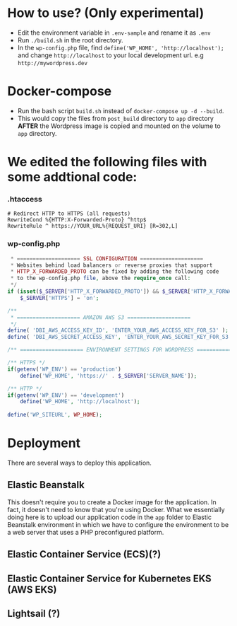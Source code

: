# How to use? (Only experimental)
- Edit the environment variable in `.env-sample` and rename it as `.env`
- Run `./build.sh` in the root directory.
- In the `wp-config.php` file, find `define('WP_HOME', 'http://localhost');` and change `http://localhost` to your local development url. e.g `http://mywordpress.dev`

# Docker-compose
- Run the bash script `build.sh` instead of `docker-compose up -d --build`.
- This would copy the files from `post_build` directory to `app` directory **AFTER** the Wordpress image is copied and mounted on the volume to `app` directory.

# We edited the following files with some addtional code:
### .htaccess

```apacheconf
# Redirect HTTP to HTTPS (all requests)
RewriteCond %{HTTP:X-Forwarded-Proto} ^http$
RewriteRule ^ https://YOUR_URL%{REQUEST_URI} [R=302,L]
```

### wp-config.php
```php
 * ==================== SSL CONFIGURATION ====================
 * Websites behind load balancers or reverse proxies that support
 * HTTP_X_FORWARDED_PROTO can be fixed by adding the following code 
 * to the wp-config.php file, above the require_once call:
 */
if (isset($_SERVER['HTTP_X_FORWARDED_PROTO']) && $_SERVER['HTTP_X_FORWARDED_PROTO'] == 'https')
	$_SERVER['HTTPS'] = 'on';

/**
 * ==================== AMAZON AWS S3 ====================
 */
define( 'DBI_AWS_ACCESS_KEY_ID', 'ENTER_YOUR_AWS_ACCESS_KEY_FOR_S3' );
define( 'DBI_AWS_SECRET_ACCESS_KEY', 'ENTER_YOUR_AWS_SECRET_KEY_FOR_S3' );

/** ==================== ENVIRONMENT SETTINGS FOR WORDPRESS ==================== */

/** HTTPS */
if(getenv('WP_ENV') == 'production')
	define('WP_HOME', 'https://' . $_SERVER['SERVER_NAME']);

/** HTTP */
if(getenv('WP_ENV') == 'development')
	define('WP_HOME', 'http://localhost');
	
define('WP_SITEURL', WP_HOME);
```

# Deployment
There are several ways to deploy this application.

## Elastic Beanstalk
This doesn't require you to create a Docker image for the application. In fact, it doesn't need to know that you're using Docker. What we essentially doing here is to upload our application code in the `app` folder to Elastic Beanstalk environment in which we have to configure the environment to be a web server that uses a PHP preconfigured platform.  

## Elastic Container Service (ECS)(?)

## Elastic Container Service for Kubernetes EKS (AWS EKS)

## Lightsail (?)
